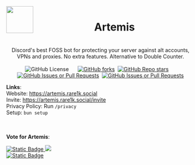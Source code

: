 <img src="https://artemis.rare1k.social/img/icon.png" width="72" height="72" align="left">
<div align="center">
<h1>Artemis</h1>
<br>
Discord's best FOSS bot for protecting your server against alt accounts, VPNs and proxies. No extra features. Alternative to Double Counter. 
</div><br>
<div align="center">
<img alt="GitHub License" src="https://img.shields.io/github/license/uhidontkno/Artemis">
 &nbsp;&nbsp;&nbsp;&nbsp;
<a href="https://github.com/uhidontkno/Artemis/forks"><img alt="GitHub forks" src="https://img.shields.io/github/forks/uhidontkno/Artemis?style=flat"></a>&nbsp;
<a href="https://github.com/uhidontkno/Artemis/stargazers"><img alt="GitHub Repo stars" src="https://img.shields.io/github/stars/uhidontkno/Artemis?style=flat"></a>
 &nbsp;&nbsp;&nbsp;&nbsp;
<a href="https://github.com/uhidontkno/Artemis/issues"><img alt="GitHub Issues or Pull Requests" src="https://img.shields.io/github/issues-pr/uhidontkno/Artemis"></a>&nbsp;
<a href="https://github.com/uhidontkno/Artemis/pulls"><img alt="GitHub Issues or Pull Requests" src="https://img.shields.io/github/issues/uhidontkno/Artemis"></a>

</div>

**Links**: <br>
Website: https://artemis.rare1k.social <br>
Invite: https://artemis.rare1k.social/invite <br>
Privacy Policy: Run `/privacy` <br>
Setup: `bun setup` <br>

<br><br>
**Vote for Artemis**: <br>

 
<a href="https://top.gg/bot/1242995570654838835">
 <img alt="Static Badge" src="https://img.shields.io/badge/Top.gg-red">&nbsp;<img src="https://top.gg/api/widget/upvotes/1242995570654838835.svg">
</a><br>
<a href="https://discord.ly/artemis-8435">
 <img alt="Static Badge" src="https://img.shields.io/badge/DBL-%20%20Vote_Here-blue">
</a>

